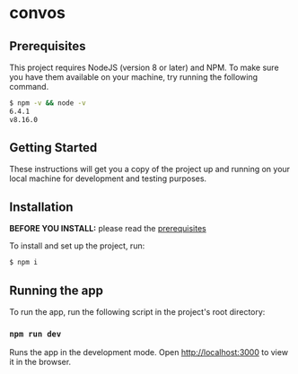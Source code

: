 # convos

## Prerequisites

This project requires NodeJS (version 8 or later) and NPM.
To make sure you have them available on your machine,
try running the following command.

```sh
$ npm -v && node -v
6.4.1
v8.16.0
```

## Getting Started

These instructions will get you a copy of the project up and running on your local machine for development and testing purposes.

## Installation

**BEFORE YOU INSTALL:** please read the [prerequisites](#prerequisites)

To install and set up the project, run:

```sh
$ npm i
```

## Running the app

To run the app, run the following script in the project's root directory:

### `npm run dev`

Runs the app in the development mode.
Open [http://localhost:3000](http://localhost:3000) to view it in the browser.
